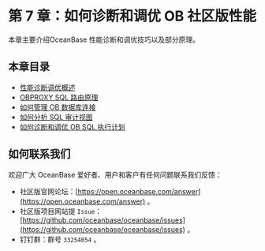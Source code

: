 # 第 7 章：如何诊断和调优 OB 社区版性能

本章主要介绍OceanBase 性能诊断和调优技巧以及部分原理。

## 本章目录

+ [性能诊断调优概述](7.1.md)
+ [OBPROXY SQL 路由原理](7.2.md)
+ [如何管理 OB 数据库连接](7.3.md)
+ [如何分析 SQL 审计视图](7.4.md)
+ [如何诊断和调优 OB SQL 执行计划](7.5.md)

## 如何联系我们

欢迎广大 OceanBase 爱好者、用户和客户有任何问题联系我们反馈：

+ 社区版官网论坛：[https://open.oceanbase.com/answer](https://open.oceanbase.com/answer) 。
+ 社区版项目网站提 `Issue`：[https://github.com/oceanbase/oceanbase/issues](https://github.com/oceanbase/oceanbase/issues) 。
+ 钉钉群：群号 `33254054` 。